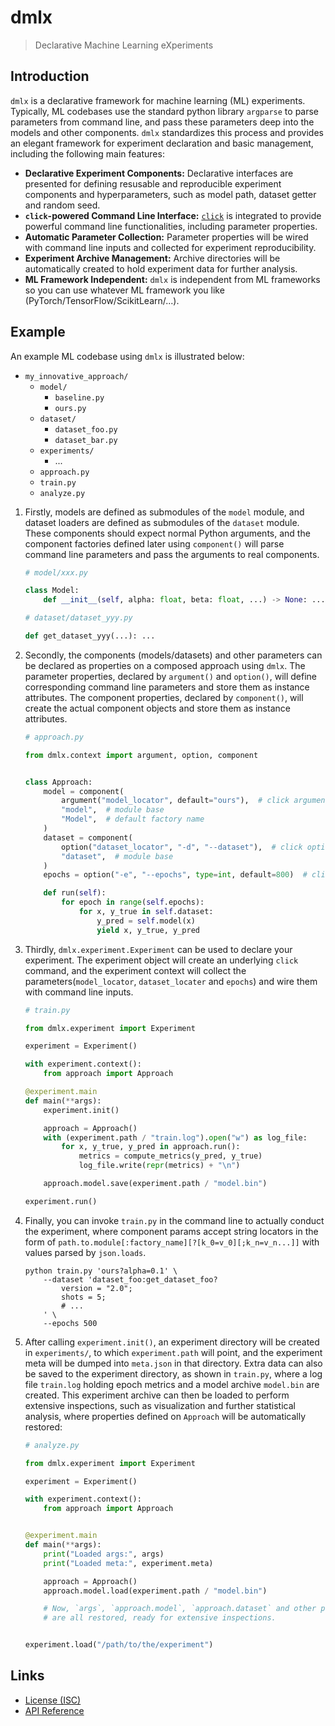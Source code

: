 # dmlx

> Declarative Machine Learning eXperiments

## Introduction

`dmlx` is a declarative framework for machine learning (ML) experiments.
Typically, ML codebases use the standard python library `argparse` to parse
parameters from command line, and pass these parameters deep into the models and
other components. `dmlx` standardizes this process and provides an elegant
framework for experiment declaration and basic management, including the
following main features:

- **Declarative Experiment Components:** Declarative interfaces are presented
    for defining resusable and reproducible experiment components and
    hyperparameters, such as model path, dataset getter and random seed.
- **`click`-powered Command Line Interface:**
    [`click`](https://click.palletsprojects.com/) is integrated to provide
    powerful command line functionalities, including parameter properties.
- **Automatic Parameter Collection:** Parameter properties will be wired with
    command line inputs and collected for experiment reproducibility.
- **Experiment Archive Management:** Archive directories will be automatically
    created to hold experiment data for further analysis.
- **ML Framework Independent:** `dmlx` is independent from ML frameworks so you
    can use whatever ML framework you like (PyTorch/TensorFlow/ScikitLearn/...).

## Example

An example ML codebase using `dmlx` is illustrated below:

- `my_innovative_approach/`
    - `model/`
        - `baseline.py`
        - `ours.py`
    - `dataset/`
        - `dataset_foo.py`
        - `dataset_bar.py`
    - `experiments/`
        - ...
    - `approach.py`
    - `train.py`
    - `analyze.py`

1. Firstly, models are defined as submodules of the `model` module, and dataset
    loaders are defined as submodules of the `dataset` module. These components
    should expect normal Python arguments, and the component factories defined
    later using `component()` will parse command line parameters and pass the
    arguments to real components.

    ```python
    # model/xxx.py

    class Model:
        def __init__(self, alpha: float, beta: float, ...) -> None: ...
    ```

    ``` python
    # dataset/dataset_yyy.py

    def get_dataset_yyy(...): ...
    ```

2. Secondly, the components (models/datasets) and other parameters can be
    declared as properties on a composed approach using `dmlx`. The parameter
    properties, declared by `argument()` and `option()`, will define
    corresponding command line parameters and store them as instance attributes.
    The component properties, declared by `component()`, will create the actual
    component objects and store them as instance attributes.

    ```python
    # approach.py

    from dmlx.context import argument, option, component


    class Approach:
        model = component(
            argument("model_locator", default="ours"),  # click argument
            "model",  # module base
            "Model",  # default factory name
        )
        dataset = component(
            option("dataset_locator", "-d", "--dataset"),  # click option
            "dataset",  # module base
        )
        epochs = option("-e", "--epochs", type=int, default=800)  # click option

        def run(self):
            for epoch in range(self.epochs):
                for x, y_true in self.dataset:
                    y_pred = self.model(x)
                    yield x, y_true, y_pred
    ```

3. Thirdly, `dmlx.experiment.Experiment` can be used to declare your experiment.
    The experiment object will create an underlying `click` command, and the
    experiment context will collect the parameters(`model_locator`,
    `dataset_locater` and `epochs`) and wire them with command line inputs.

    ```python
    # train.py

    from dmlx.experiment import Experiment

    experiment = Experiment()

    with experiment.context():
        from approach import Approach

    @experiment.main
    def main(**args):
        experiment.init()

        approach = Approach()
        with (experiment.path / "train.log").open("w") as log_file:
            for x, y_true, y_pred in approach.run():
                metrics = compute_metrics(y_pred, y_true)
                log_file.write(repr(metrics) + "\n")

        approach.model.save(experiment.path / "model.bin")

    experiment.run()
    ```

4. Finally, you can invoke `train.py` in the command line to actually conduct
    the experiment, where component params accept string locators in the form
    of `path.to.module[:factory_name][?[k_0=v_0][;k_n=v_n...]]` with values
    parsed by `json.loads`.

    ```shell
    python train.py 'ours?alpha=0.1' \
        --dataset 'dataset_foo:get_dataset_foo?
            version = "2.0";
            shots = 5;
            # ...
        ' \
        --epochs 500
    ```

5. After calling `experiment.init()`, an experiment directory will be created in
    `experiments/`, to which `experiment.path` will point, and the experiment
    meta will be dumped into `meta.json` in that directory. Extra data can also
    be saved to the experiment directory, as shown in `train.py`, where a log
    file `train.log` holding epoch metrics and a model archive `model.bin` are
    created. This experiment archive can then be loaded to perform extensive
    inspections, such as visualization and further statistical analysis, where
    properties defined on `Approach` will be automatically restored:

    ```python
    # analyze.py

    from dmlx.experiment import Experiment

    experiment = Experiment()

    with experiment.context():
        from approach import Approach


    @experiment.main
    def main(**args):
        print("Loaded args:", args)
        print("Loaded meta:", experiment.meta)

        approach = Approach()
        approach.model.load(experiment.path / "model.bin")

        # Now, `args`, `approach.model`, `approach.dataset` and other properties
        # are all restored, ready for extensive inspections.


    experiment.load("/path/to/the/experiment")
    ```

## Links

- [License (ISC)](./LICENSE)
- [API Reference](https://github.com/huang2002/dmlx/wiki)
